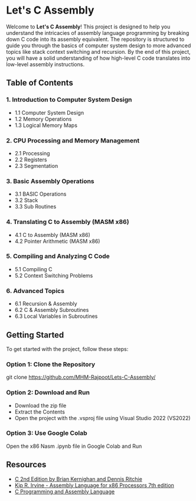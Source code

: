 # Let's C Assembly

Welcome to **Let's C Assembly**! This project is designed to help you understand the intricacies of assembly language programming by breaking down C code into its assembly equivalent. The repository is structured to guide you through the basics of computer system design to more advanced topics like stack context switching and recursion. By the end of this project, you will have a solid understanding of how high-level C code translates into low-level assembly instructions.

## Table of Contents

### 1. Introduction to Computer System Design
   - 1.1 Computer System Design
   - 1.2 Memory Operations
   - 1.3 Logical Memory Maps

### 2. CPU Processing and Memory Management
   - 2.1 Processing
   - 2.2 Registers
   - 2.3 Segmentation

### 3. Basic Assembly Operations
   - 3.1 BASIC Operations
   - 3.2 Stack
   - 3.3 Sub Routines

### 4. Translating C to Assembly (MASM x86)
   - 4.1 C to Assembly (MASM x86)
   - 4.2 Pointer Arithmetic (MASM x86)

### 5. Compiling and Analyzing C Code
   - 5.1 Compiling C
   - 5.2 Context Switching Problems

### 6. Advanced Topics
   - 6.1 Recursion & Assembly
   - 6.2 C & Assembly Subroutines
   - 6.3 Local Variables in Subroutines

## Getting Started

To get started with the project, follow these steps:

   ### Option 1: Clone the Repository
   git clone <https://github.com/MHM-Rajpoot/Lets-C-Assembly/>
   
   ### Option 2: Download and Run
   - Download the zip file
   - Extract the Contents
   - Open the project with the .vsproj file using Visual Studio 2022 (VS2022)
   
   ### Option 3: Use Google Colab
   Open the x86 Nasm .ipynb file in Google Colab and Run

## Resources

 - [ C 2nd Edition by Brian Kernighan and Dennis Ritchie ](https://github.com/MHM-Rajpoot/Lets-C-Assembly/blob/main/meta/C%20%202nd%20Edition%20by%20Brian%20Kernighan%20and%20Dennis%20Ritchie%20Copy.pdf)
 - [ Kip R. Irvine - Assembly Language for x86 Processors 7th edition ](https://github.com/MHM-Rajpoot/Lets-C-Assembly/blob/main/meta/Kip%20R.%20Irvine%20-%20Assembly%20Language%20for%20x86%20Processors%207th%20edition%20Free.pdf.pdf)
 - [ C Programming and Assembly Language ](https://www.youtube.com/watch?v=vydldXpA6ec&list=PLyqSpQzTE6M8O9Oy9t-yhiAUXOi-rmTp_)

